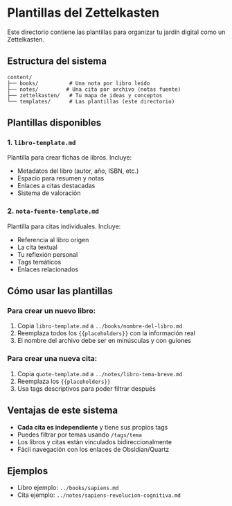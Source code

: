 # Plantillas del Zettelkasten

Este directorio contiene las plantillas para organizar tu jardín digital como un Zettelkasten.

## Estructura del sistema

```
content/
├── books/          # Una nota por libro leído
├── notes/         # Una cita por archivo (notas fuente)
├── zettelkasten/   # Tu mapa de ideas y conceptos
└── templates/      # Las plantillas (este directorio)
```

## Plantillas disponibles

### 1. `libro-template.md`
Plantilla para crear fichas de libros. Incluye:
- Metadatos del libro (autor, año, ISBN, etc.)
- Espacio para resumen y notas
- Enlaces a citas destacadas
- Sistema de valoración

### 2. `nota-fuente-template.md` 
Plantilla para citas individuales. Incluye:
- Referencia al libro origen
- La cita textual
- Tu reflexión personal
- Tags temáticos
- Enlaces relacionados

## Cómo usar las plantillas

### Para crear un nuevo libro:
1. Copia `libro-template.md` a `../books/nombre-del-libro.md`
2. Reemplaza todos los `{{placeholders}}` con la información real
3. El nombre del archivo debe ser en minúsculas y con guiones

### Para crear una nueva cita:
1. Copia `quote-template.md` a `../notes/libro-tema-breve.md`
2. Reemplaza los `{{placeholders}}`
3. Usa tags descriptivos para poder filtrar después

## Ventajas de este sistema

- **Cada cita es independiente** y tiene sus propios tags
- Puedes filtrar por temas usando `/tags/tema`
- Los libros y citas están vinculados bidireccionalmente
- Fácil navegación con los enlaces de Obsidian/Quartz

## Ejemplos

- Libro ejemplo: `../books/sapiens.md`
- Cita ejemplo: `../notes/sapiens-revolucion-cognitiva.md`
